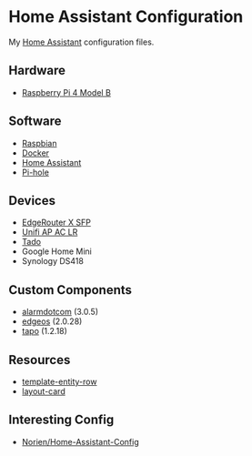 # Home Assistant Configuration

My [Home Assistant](https://home-assistant.io/) configuration files.

## Hardware

* [Raspberry Pi 4 Model B](https://www.raspberrypi.com/products/raspberry-pi-4-model-b/)

## Software

* [Raspbian](https://www.raspbian.org/)
* [Docker](https://www.docker.com/)
* [Home Assistant](https://home-assistant.io/)
* [Pi-hole](https://pi-hole.net/)

## Devices

* [EdgeRouter X SFP](https://eu.store.ui.com/eu/en/products/er-x-sfp)
* [Unifi AP AC LR](https://eu.store.ui.com/eu/en/products/unifi-ac-lr)
* [Tado](https://www.tado.com/gb-en)
* Google Home Mini
* Synology DS418

## Custom Components

* [alarmdotcom](https://github.com/pyalarmdotcom/alarmdotcom) (3.0.5)
* [edgeos](https://github.com/elad-bar/ha-edgeos) (2.0.28)
* [tapo](https://github.com/petretiandrea/home-assistant-tapo-p100/) (1.2.18)

## Resources

* [template-entity-row](https://github.com/thomasloven/lovelace-template-entity-row/)
* [layout-card](https://github.com/thomasloven/lovelace-layout-card)

## Interesting Config

* [Norien/Home-Assistant-Config](https://github.com/Norien/Home-Assistant-Config/)
